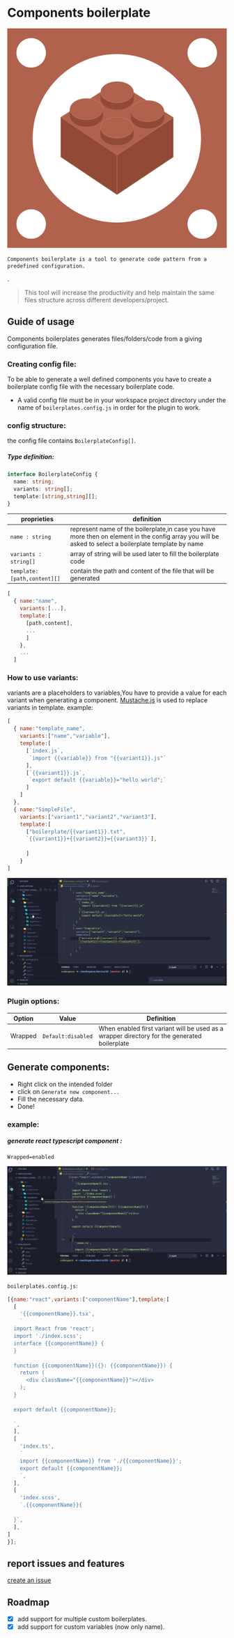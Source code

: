 # Components boilerplate
![Logo](assets/logo.png)

    Components boilerplate is a tool to generate code pattern from a predefined configuration.
.
>This tool will increase the productivity and help maintain the same files structure across different developers/project.
## Guide of usage
Components boilerplates generates files/folders/code from a giving configuration file.
### Creating config file:
To be able to generate a well defined components you have to create a boilerplate config file with the necessary boilerplate code.
* A valid config file must be in your workspace project directory under the name of `boilerplates.config.js` in order for the plugin to work.
### config structure:
the config file contains `BoilerplateConfig[]`.
##### **Type definition:**
```ts
interface BoilerplateConfig {
  name: string;
  variants: string[];
  template:[string,string][];
}
```


| proprieties | definition |
| -----| ------ | 
|``name : string``|represent name of the boilerplate,in case you have more then on element in the config array you will be asked to select a boilerplate template by name|
|``variants : string[]``|array of string will be used later to fill the boilerplate code|
|``template:[path,content][]``|contain the path and content of the file that will be generated|

```js
[
  { name:"name",
    variants:[...],
    template:[
      [path,content],
      ...
      ]
    },
    ...
  ]
```

### How to use variants:
variants are a placeholders to variables,You have to provide a value for each variant when generating a component.
[Mustache.js](https://github.com/janl/mustache.js) is used to replace variants in template.
example: 


```js
[
  { name:"template_name",
    variants:["name","variable"],
    template:[
      [`index.js`,
       `import {{variable}} from "{{variant1}}.js"`
      ],
      [`{{variant1}}.js`,
       `export default {{variable}}="hello world";`
      ]
    ]
  },
  { name:"SimpleFile",
    variants:["variant1","variant2","variant3"],
    template:[
      ["boilerplate/{{variant1}}.txt",
      `{{variant1}}+{{variant2}}={{variant3}}`],
      
      ]
    }
]
```
![React component example](assets\TestExample.gif)

### Plugin options:
|Option|Value|Definition
|------|------|-----|
|Wrapped|`Default:disabled`|When enabled first variant  will be used as a wrapper directory for the generated boilerplate


## Generate components:
- Right click on the intended folder
- click on `Generate new component...`
- Fill the necessary data.
- Done!
  

### example:
#### ***generate react typescript component :***
`Wrapped=enabled`

![React component example](assets\reactExample.gif)

`boilerplates.config.js`:
```js
[{name:"react",variants:["componentName"],template:[
  [
    '{{componentName}}.tsx',
    `
  import React from 'react';
  import './index.scss';
  interface {{componentName}} {
  }
  
  function {{componentName}}({}: {{componentName}}) {
    return (
      <div className="{{componentName}}"></div>
    );
  }
  
  export default {{componentName}};
  
  `,
  ],
  [
    'index.ts',
    `
    import {{componentName}} from './{{componentName}}';
    export default {{componentName}};    
    `,
  ],
  [
    'index.scss',
    `.{{componentName}}{
    
  }`,
  ],
]
}];
```


## report issues and features
[create an issue](https://github.com/Danzo7/vscode-components-boilerplate/issues)
## Roadmap
- [x] add support for multiple custom boilerplates.
- [x] add support for custom variables (now only name).